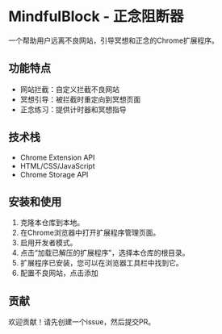 # MindfulBlock - 正念阻断器

一个帮助用户远离不良网站，引导冥想和正念的Chrome扩展程序。

## 功能特点

- 网站拦截：自定义拦截不良网站
- 冥想引导：被拦截时重定向到冥想页面
- 正念练习：提供计时器和冥想指导

## 技术栈

- Chrome Extension API
- HTML/CSS/JavaScript
- Chrome Storage API

## 安装和使用
1. 克隆本仓库到本地。
2. 在Chrome浏览器中打开扩展程序管理页面。
3. 启用开发者模式。
4. 点击“加载已解压的扩展程序”，选择本仓库的根目录。
5. 扩展程序已安装，您可以在浏览器工具栏中找到它。
6. 配置不良网站，点击添加


## 贡献
欢迎贡献！请先创建一个issue，然后提交PR。